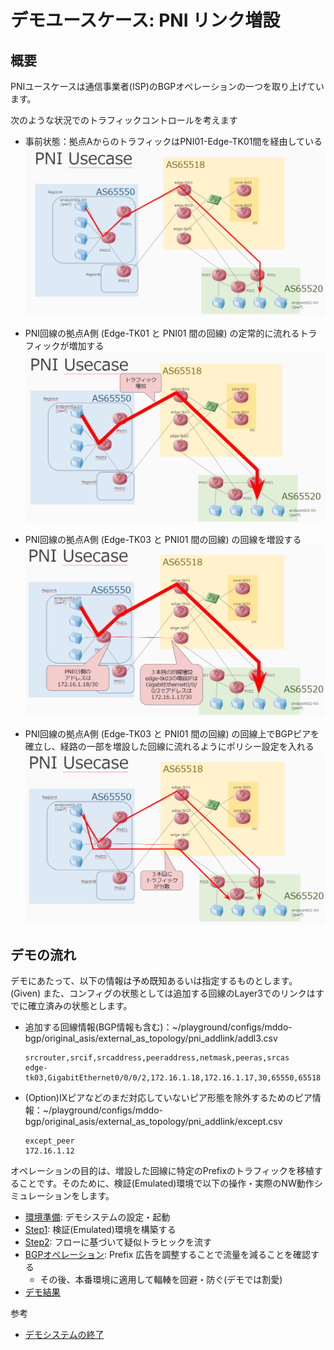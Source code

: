 # デモユースケース: PNI リンク増設

## 概要

PNIユースケースは通信事業者(ISP)のBGPオペレーションの一つを取り上げています。

次のような状況でのトラフィックコントロールを考えます
- 事前状態：拠点AからのトラフィックはPNI01-Edge-TK01間を経由している
![alt text](fig/pni_addlink_usecase_1.png)


- PNI回線の拠点A側 (Edge-TK01 と PNI01 間の回線) の定常的に流れるトラフィックが増加する
![alt text](fig/pni_addlink_usecase_2.png)


- PNI回線の拠点A側 (Edge-TK03 と PNI01 間の回線) の回線を増設する
![alt text](fig/pni_addlink_usecase_3.png)

- PNI回線の拠点A側 (Edge-TK03 と PNI01 間の回線) の回線上でBGPピアを確立し、経路の一部を増設した回線に流れるようにポリシー設定を入れる
![alt text](fig/pni_addlink_usecase_4.png)


## デモの流れ
デモにあたって、以下の情報は予め既知あるいは指定するものとします。(Given)
また、コンフィグの状態としては追加する回線のLayer3でのリンクはすでに確立済みの状態とします。

- 追加する回線情報(BGP情報も含む)：~/playground/configs/mddo-bgp/original_asis/external_as_topology/pni_addlink/addl3.csv
  ```
  srcrouter,srcif,srcaddress,peeraddress,netmask,peeras,srcas
  edge-tk03,GigabitEthernet0/0/0/2,172.16.1.18,172.16.1.17,30,65550,65518
  ```
- (Option)IXピアなどのまだ対応していないピア形態を除外するためのピア情報：~/playground/configs/mddo-bgp/original_asis/external_as_topology/pni_addlink/except.csv
  ```
  except_peer
  172.16.1.12
  ```


オペレーションの目的は、増設した回線に特定のPrefixのトラフィックを移植することです。そのために、検証(Emulated)環境で以下の操作・実際のNW動作シミュレーションをします。
- [環境準備](./provision.md): デモシステムの設定・起動
- [Step1](./step1.md): 検証(Emulated)環境を構築する
- [Step2](./step2.md): フローに基づいて疑似トラヒックを流す
- [BGPオペレーション](./operation.md): Prefix 広告を調整することで流量を減ることを確認する
  - その後、本番環境に適用して輻輳を回避・防ぐ(デモでは割愛)
- [デモ結果](./result.md)

参考
- [デモシステムの終了](./cleanup.md)


